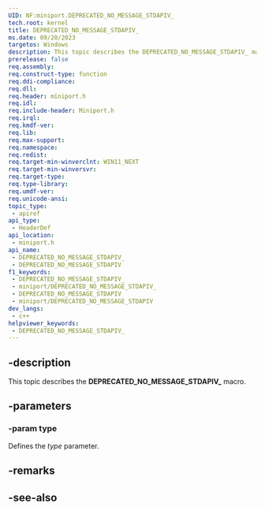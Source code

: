 ```yaml
---
UID: NF:miniport.DEPRECATED_NO_MESSAGE_STDAPIV_
tech.root: kernel
title: DEPRECATED_NO_MESSAGE_STDAPIV_
ms.date: 09/20/2023
targetos: Windows
description: This topic describes the DEPRECATED_NO_MESSAGE_STDAPIV_ macro.
prerelease: false
req.assembly: 
req.construct-type: function
req.ddi-compliance: 
req.dll: 
req.header: miniport.h
req.idl: 
req.include-header: Miniport.h
req.irql: 
req.kmdf-ver: 
req.lib: 
req.max-support: 
req.namespace: 
req.redist: 
req.target-min-winverclnt: WIN11_NEXT
req.target-min-winversvr: 
req.target-type: 
req.type-library: 
req.umdf-ver: 
req.unicode-ansi: 
topic_type:
 - apiref
api_type:
 - HeaderDef
api_location:
 - miniport.h
api_name:
 - DEPRECATED_NO_MESSAGE_STDAPIV_
 - DEPRECATED_NO_MESSAGE_STDAPIV
f1_keywords:
 - DEPRECATED_NO_MESSAGE_STDAPIV_
 - miniport/DEPRECATED_NO_MESSAGE_STDAPIV_
 - DEPRECATED_NO_MESSAGE_STDAPIV
 - miniport/DEPRECATED_NO_MESSAGE_STDAPIV
dev_langs:
 - c++
helpviewer_keywords:
 - DEPRECATED_NO_MESSAGE_STDAPIV_
---
```


## -description

This topic describes the **DEPRECATED_NO_MESSAGE_STDAPIV_** macro.

## -parameters

### -param type

Defines the *type* parameter.

## -remarks

## -see-also

